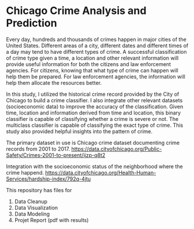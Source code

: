 # Chicago Crime Analysis and Prediction
Every day, hundreds and thousands of crimes happen in major cities of the United States. Different areas of a city, different dates and different times of a day may tend to have different types of crime. A successful classification of crime type given a time, a location and other relevant information will provide useful information for both the citizens and law enforcement agencies. For citizens, knowing that what type of crime can happen will help them be prepared. For law enforcement agencies, the information will help them allocate the resources better.

In this study, I utilized the historical crime record provided by the City of Chicago to build a crime classifier. I also integrate other relevant datasets (socioeconomic data) to improve the accuracy of the classification. Given time, location and information derived from time and location, this binary classifier is capable of classifying whether a crime is severe or not. The multiclass classifier is capable of classifying the exact type of crime. This study also provided helpful insights into the pattern of crime.

The primary dataset in use is Chicago crime dataset documenting crime records from 2001 to 2017.
https://data.cityofchicago.org/Public-Safety/Crimes-2001-to-present/ijzp-q8t2

Integration with the socioeconomic status of the neighborhood where the crime happend.
https://data.cityofchicago.org/Health-Human-Services/hardship-index/792q-4jtu

This repository has files for 
1. Data Cleanup
2. Data Visualization
3. Data Modeling
4. Projet Report (pdf with results)
